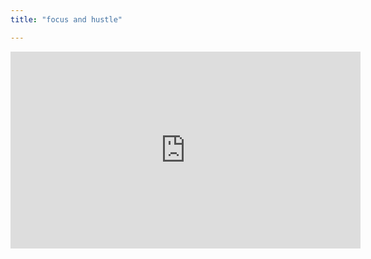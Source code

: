 ```yaml
---
title: "focus and hustle"

---
```


<iframe width="560" height="315" src="https://www.youtube.com/embed/kICh_d6tHQk?si=VksrYDmbiR8IiOla" title="YouTube video player" frameborder="0" allow="accelerometer; autoplay; clipboard-write; encrypted-media; gyroscope; picture-in-picture; web-share" referrerpolicy="strict-origin-when-cross-origin" allowfullscreen></iframe>